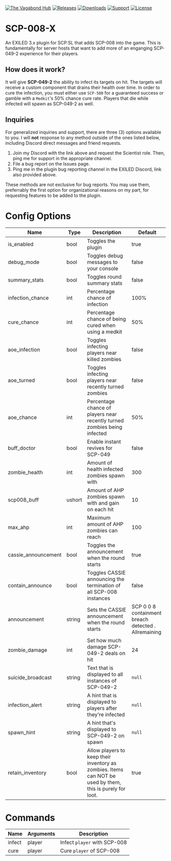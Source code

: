 <a href="https://discord.gg/Ffj29UTg3q"><img src="https://img.shields.io/discord/763155788147195944?color=%234e7bd8&label=Discord" alt="The Vagabond Hub"></a>
<a href="https://github.com/DGvagabond/SCP-008-X/releases"><img src="https://img.shields.io/github/v/release/DGvagabond/SCP-008-X?include_prereleases&label=Release" alt="Releases"></a>
<a href="https://github.com/DGvagabond/SCP-008-X/releases"><img src="https://img.shields.io/github/downloads/DGvagabond/SCP-008-X/total?label=Downloads" alt="Downloads"></a>
<a href="https://discord.gg/PyUkWTg"><img src="https://img.shields.io/discord/656673194693885975?color=%23aa0000&label=EXILED" alt="Support"></a>
<a href="https://github.com/DGvagabond/SCP-008-X"><img src="https://img.shields.io/github/license/DGvagabond/SCP-008-X?color=lightgrey&label=License" alt="License"></a>
# SCP-008-X
An EXILED 3.x plugin for SCP:SL that adds SCP-008 into the game. This is fundamentally for server hosts that want to add more of an enganging SCP-049-2 experience for their players.
## How does it work?
It will give **SCP-049-2** the ability to infect its targets on hit. The targets will receive a custom component that drains their health over time. In order to cure the infection, you must either use `SCP-500` for a guaranteed success or gamble with a `Medkit`'s 50% chance cure rate. Players that die while infected will spawn as SCP-049-2 as well.
## Inquiries
For generalized inquiries and support, there are three (3) options available to you. I will **not** response to any method outside of the ones listed below, including Discord direct messages and friend requests.
1. Join my Discord with the link above and request the Scientist role. Then, ping me for support in the appropriate channel.
2. File a bug report on the Issues page.
3. Ping me in the plugin bug reporting channel in the EXILED Discord, link also provided above.

These methods are not exclusive for bug reports. You may use them, preferrably the first option for organizational reasons on my part, for requesting features to be added to the plugin.
# Config Options
| Name | Type | Description | Default |
| --- | --- | --- | --- |
| is_enabled | bool | Toggles the plugin | true |
| debug_mode | bool | Toggles debug messages to your console | false |
| summary_stats | bool | Toggles round summary stats | false |
| infection_chance | int | Percentage chance of infection | 100% |
| cure_chance | int | Percentage chance of being cured when using a medkit | 50% |
| aoe_infection | bool | Toggles infecting players near killed zombies | false |
| aoe_turned | bool | Toggles infecting players near recently turned zombies | false |
| aoe_chance | int | Percentage chance of players near recently turned zombies being infected | 50% |
| buff_doctor | bool | Enable instant revives for SCP-049 | false |
| zombie_health | int | Amount of health infected zombies spawn with | 300 |
| scp008_buff | ushort | Amount of AHP zombies spawn with and gain on each hit | 10 |
| max_ahp | int | Maximum amount of AHP zombies can reach | 100 |
| cassie_announcement | bool | Toggles the announcement when the round starts | true |
| contain_announce | bool | Toggles CASSIE announcing the termination of all SCP-008 instances | false |
| announcement | string | Sets the CASSIE announcement when the round starts | SCP 0 0 8 containment breach detected . Allremaining |
| zombie_damage | int | Set how much damage SCP-049-2 deals on hit | 24 |
| suicide_broadcast | string | Text that is displayed to all instances of SCP-049-2 | `null` |
| infection_alert | string | A hint that is displayed to players after they're infected | `null` |
| spawn_hint | string | A hint that's displayed to SCP-049-2 on spawn | `null` |
| retain_inventory| bool | Allow players to keep their inventory as zombies. Items can NOT be used by them, this is purely for loot. | true |

# Commands
| Name | Arguments | Description |
| --- | --- | --- |
| infect | player | Infect `player` with SCP-008 |
| cure | player | Cure `player` of SCP-008 |
